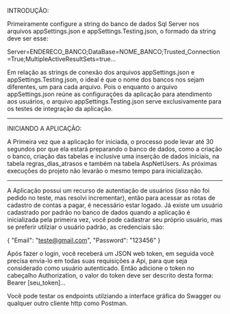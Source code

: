 INTRODUÇÃO:

Primeiramente configure a string do banco de dados Sql Server nos arquivos appSettings.json e appSettings.Testing.json, o formado da string deve ser esse:

Server=ENDERECO_BANCO;DataBase=NOME_BANCO;Trusted_Connection=True;MultipleActiveResultSets=true...

Em relação as strings de conexão dos arquivos appSettings.json e appSettings.Testing.json, o ideal é que o nome dos bancos nos sejam diferentes, um para cada arquivo. Pois o enquanto o arquivo appSettings.json reúne as configurações da aplicação para atendimento aos usuários, o arquivo appSettings.Testing.json serve exclusivamente para os testes de integração da aplicação. 

----------------

INICIANDO A APLICAÇÃO: 

A Primeira vez que a aplicação for iniciada, o processo pode levar até 30 segundos por que ela estará preparando o banco de dados, como a criação o banco, criação das tabelas e inclusive uma inserção de dados iniciais, na tabela regras_dias_atrasos e também na tabela AspNetUsers. As próximas execuções do projeto não levarão o mesmo tempo para inicialização.

----------------

A Aplicação possui um recurso de autentiação de usuários (isso não foi pedido no teste, mas resolvi incrementar), então para acessar as rotas de cadastro de contas a pagar, é necessário estar logado. Já existe um usuário cadastrado por padrão 
no banco de dados quando a aplicação é inicializada pela primeira vez, você pode cadastrar seu próprio usuário, mas se preferir utilziar o usuário padrão, as credenciais são: 

{
    "Email": "teste@gmail.com", 
    "Password": "123456" 
}

Após fazer o login, você receberá um JSON web token, em seguida você precisa envia-lo em todas suas requisições a Api, para que seja considerado como usuário autenticado. Então adicione o token no cabeçalho Authorization, o valor do token deve ser descrito desta forma: Bearer [seu_token]...

Você pode testar os endpoints utilziando a interface gráfica do Swagger ou qualquer outro cliente http como Postman.


